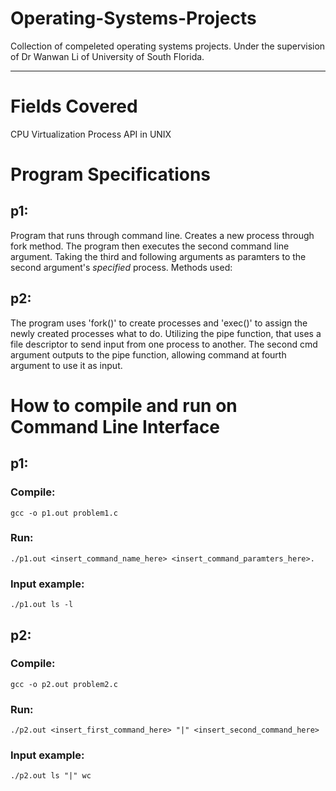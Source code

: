 # Operating-Systems-Projects
Collection of compeleted operating systems projects. Under the supervision of Dr Wanwan Li of University of South Florida.

-------------------------
# Fields Covered
CPU Virtualization
Process API in UNIX

# Program Specifications
## p1:
Program that runs through command line. Creates a new process through fork method. The program then executes the second command line argument. Taking the third and following arguments as paramters to the second argument's *specified* process. Methods used: 
## p2: 
The program uses 'fork()' to create processes and 'exec()' to assign the newly created processes what to do. Utilizing the pipe function, that uses a file descriptor to send input from one process to another. The second cmd argument outputs to the pipe function, allowing command at fourth argument to use it as input.

# How to compile and run on Command Line Interface  
## p1:
### Compile:
```
gcc -o p1.out problem1.c
```
### Run:
```
./p1.out <insert_command_name_here> <insert_command_paramters_here>.
```
### Input example:
```
./p1.out ls -l
```

## p2:
### Compile:
```
gcc -o p2.out problem2.c
```
### Run:
```
./p2.out <insert_first_command_here> "|" <insert_second_command_here> 
```
### Input example:
```
./p2.out ls "|" wc
```


